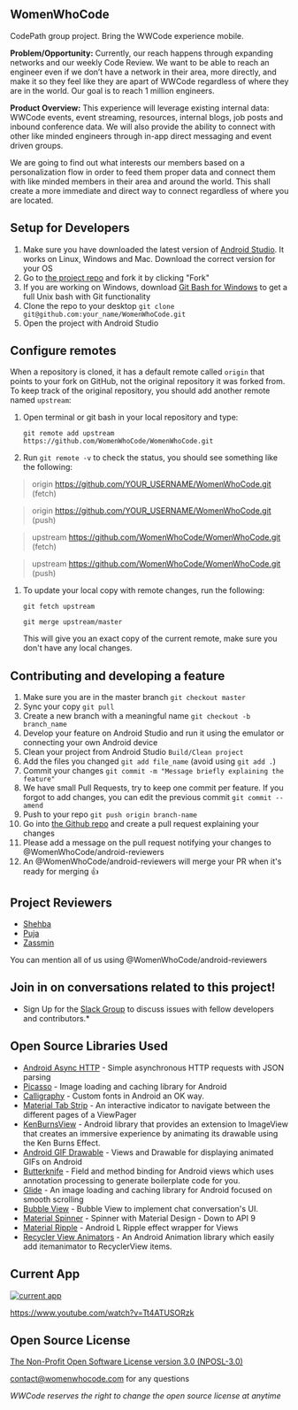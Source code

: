 ## WomenWhoCode
CodePath group project. Bring the WWCode experience mobile. 

**Problem/Opportunity:** Currently, our reach happens through expanding networks 
and our weekly Code Review. We want to be able to reach an engineer even if we 
don’t have a network in their area, more directly, and make it so they feel like 
they are apart of WWCode regardless of where they are in the world. Our goal is 
to reach 1 million engineers.  

**Product Overview:** This experience will leverage existing internal data: 
WWCode events, event streaming, resources, internal blogs, job posts and inbound 
conference data. We will also provide the ability to connect with other like 
minded engineers through in-app direct messaging and event driven groups. 

We are going to find out what interests our members based on a personalization 
flow in order to feed them proper data and connect them with like minded members 
in their area and around the world. This shall create a more immediate and 
direct way to connect regardless of where you are located.

## Setup for Developers
1. Make sure you have downloaded the latest version of [Android Studio](https://developer.android.com/sdk/index.html). It works on Linux, Windows and Mac. Download the correct version for your OS
1. Go to [the project repo](https://github.com/WomenWhoCode/WomenWhoCode.git/) and fork it by clicking "Fork" 
1. If you are working on Windows, download [Git Bash for Windows](https://git-for-windows.github.io/) to get a full Unix bash with Git functionality
1. Clone the repo to your desktop `git clone git@github.com:your_name/WomenWhoCode.git`
1. Open the project with Android Studio 

## Configure remotes
When a repository is cloned, it has a default remote called `origin` that points to your fork on GitHub, not the original repository it was forked from. To keep track of the original repository, you should add another remote named `upstream`:

1. Open terminal or git bash in your local repository and type:

   `git remote add upstream https://github.com/WomenWhoCode/WomenWhoCode.git`
  
1. Run `git remote -v` to check the status, you should see something like the following:

  > origin    https://github.com/YOUR_USERNAME/WomenWhoCode.git (fetch)
  
  > origin    https://github.com/YOUR_USERNAME/WomenWhoCode.git (push)
  
  > upstream  https://github.com/WomenWhoCode/WomenWhoCode.git (fetch)
  
  > upstream  https://github.com/WomenWhoCode/WomenWhoCode.git (push)

1. To update your local copy with remote changes, run the following:

   `git fetch upstream`

   `git merge upstream/master`

   This will give you an exact copy of the current remote, make sure you don't have any local changes.

## Contributing and developing a feature
1. Make sure you are in the master branch `git checkout master`
1. Sync your copy `git pull`
1. Create a new branch with a meaningful name `git checkout -b branch_name`
1. Develop your feature on Android Studio and run it using the emulator or connecting your own Android device
1. Clean your project from Android Studio `Build/Clean project`
1. Add the files you changed `git add file_name` (avoid using `git add .`)
1. Commit your changes `git commit -m "Message briefly explaining the feature"`
1. We have small Pull Requests, try to keep one commit per feature. If you forgot to add changes, you can edit the previous commit `git commit --amend`
1. Push to your repo `git push origin branch-name`
1. Go into [the Github repo](https://github.com/WomenWhoCode/WomenWhoCode.git/) and create a pull request explaining your changes
1. Please add a message on the pull request notifying your changes to @WomenWhoCode/android-reviewers
2. An @WomenWhoCode/android-reviewers will merge your PR when it's ready for merging :+1:

## Project Reviewers
* [Shehba](https://github.com/shehbashahab)
* [Puja](https://github.com/RoyPuja)
* [Zassmin](https://github.com/zassmin)

You can mention all of us using @WomenWhoCode/android-reviewers

## Join in on conversations related to this project! 
* Sign Up for the [Slack Group](https://docs.google.com/a/womenwhocode.com/forms/d/14fvqd92DimIADyyhyu9QFI7U6onWtDSvafwY0GTJPRs/viewform) to discuss issues with fellow developers and contributors.*

## Open Source Libraries Used 
- [Android Async HTTP](https://github.com/loopj/android-async-http) - Simple asynchronous HTTP requests with JSON parsing
- [Picasso](http://square.github.io/picasso/) - Image loading and caching library for Android
- [Calligraphy](https://github.com/chrisjenx/Calligraphy) - Custom fonts in Android an OK way.
- [Material Tab Strip](https://github.com/jpardogo/PagerSlidingTabStrip) -  An interactive indicator to navigate between the different pages of a ViewPager
- [KenBurnsView](https://github.com/flavioarfaria/KenBurnsView) - Android library that provides an extension to ImageView that creates an immersive experience by animating its drawable using the Ken Burns Effect.
- [Android GIF Drawable](https://github.com/koral--/android-gif-drawable) - Views and Drawable for displaying animated GIFs on Android
- [Butterknife](https://github.com/JakeWharton/butterknife) - Field and method binding for Android views which uses annotation processing to generate boilerplate code for you.
- [Glide](https://github.com/bumptech/glide) -  An image loading and caching library for Android focused on smooth scrolling 
- [Bubble View](https://github.com/lguipeng/BubbleView) - Bubble View to implement chat conversation's UI.
- [Material Spinner](https://github.com/ganfra/MaterialSpinner) -  Spinner with Material Design - Down to API 9 
- [Material Ripple](https://github.com/balysv/material-ripple) -  Android L Ripple effect wrapper for Views 
- [Recycler View Animators](https://github.com/wasabeef/recyclerview-animators) -  An Android Animation library which easily add itemanimator to RecyclerView items. 

## Current App

[![current app](http://img.youtube.com/vi/Tt4ATUSORzk/0.jpg)](http://www.youtube.com/watch?v=Tt4ATUSORzk)

https://www.youtube.com/watch?v=Tt4ATUSORzk

## Open Source License

[The Non-Profit Open Software License version 3.0 (NPOSL-3.0)](https://opensource.org/licenses/NPOSL-3.0)

contact@womenwhocode.com for any questions

*WWCode reserves the right to change the open source license at anytime*
